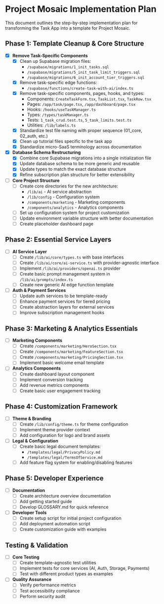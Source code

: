 # Project Mosaic Implementation Plan

This document outlines the step-by-step implementation plan for transforming the Task App into a template for Project Mosaic.

## Phase 1: Template Cleanup & Core Structure

- [x] **Remove Task-Specific Components**
  - [x] Clean up Supabase migration files:
    - `/supabase/migrations/1_init_tasks.sql`
    - `/supabase/migrations/5_init_task_limit_triggers.sql`
    - `/supabase/migrations/6_init_account_tier_triggers.sql`
  - [x] Remove task-specific edge functions:
    - `/supabase/functions/create-task-with-ai/index.ts`
  - [x] Remove task-specific components, pages, hooks, and types:
    - Components: `CreateTaskForm.tsx`, `TaskList.tsx`, `TaskRow.tsx`
    - Pages: `/app/task/page.tsx`, `/app/dashboard/page.tsx`
    - Hooks: `/hooks/useTaskManager.ts`
    - Types: `/types/taskManager.ts`
    - Tests: `1_task_crud.test.ts`, `5_task_limits.test.ts`
    - Utilities: `/lib/labels.ts`
  - [x] Standardize test file naming with proper sequence (01_core, 02_auth, etc.)
  - [x] Clean up tutorial files specific to the task app
  - [x] Standardize micro-SaaS terminology across documentation

- [x] **Database Schema Restructuring**
  - [x] Combine core Supabase migrations into a single initialization file
  - [x] Update database schema to be more generic and reusable
  - [x] Update types to match the exact database structure
  - [x] Refine subscription plan structure for better extensibility

- [ ] **Core Project Structure**
  - [ ] Create core directories for the new architecture:
    - `/lib/ai` - AI service abstraction
    - `/lib/config` - Configuration system
    - `/components/marketing` - Marketing components
    - `/components/analytics` - Analytics components
  - [ ] Set up configuration system for project customization
  - [ ] Update environment variable structure with better documentation
  - [ ] Create placeholder dashboard page

## Phase 2: Essential Service Layers

- [ ] **AI Service Layer**
  - [ ] Create `/lib/ai/core/types.ts` with base interfaces
  - [ ] Create `/lib/ai/core/ai-service.ts` with provider-agnostic interface
  - [ ] Implement `/lib/ai/providers/openai.ts` provider
  - [ ] Create basic prompt management system in `/lib/ai/prompts/index.ts`
  - [ ] Create new generic AI edge function template

- [ ] **Auth & Payment Services**
  - [ ] Update auth services to be template-ready
  - [ ] Enhance payment services for tiered pricing
  - [ ] Create abstraction layers for external services
  - [ ] Improve subscription management hooks

## Phase 3: Marketing & Analytics Essentials

- [ ] **Marketing Components**
  - [ ] Create `/components/marketing/HeroSection.tsx`
  - [ ] Create `/components/marketing/FeatureSection.tsx`
  - [ ] Create `/components/marketing/PricingSection.tsx`
  - [ ] Implement basic welcome email template

- [ ] **Analytics Components**
  - [ ] Create dashboard layout component
  - [ ] Implement conversion tracking
  - [ ] Add revenue metrics components
  - [ ] Create basic user engagement tracking

## Phase 4: Customization Framework

- [ ] **Theme & Branding**
  - [ ] Create `/lib/config/theme.ts` for theme configuration
  - [ ] Implement theme provider context
  - [ ] Add configuration for logo and brand assets

- [ ] **Legal & Configuration**
  - [ ] Create basic legal document templates:
    - `/templates/legal/PrivacyPolicy.md`
    - `/templates/legal/TermsOfService.md`
  - [ ] Add feature flag system for enabling/disabling features

## Phase 5: Developer Experience

- [ ] **Documentation**
  - [ ] Create architecture overview documentation
  - [ ] Add getting started guide
  - [ ] Develop GLOSSARY.md for quick reference

- [ ] **Developer Tools**
  - [ ] Create setup script for initial project configuration
  - [ ] Add deployment automation script
  - [ ] Create customization guide with examples

## Testing & Validation

- [ ] **Core Testing**
  - [ ] Create template-agnostic test utilities
  - [ ] Implement tests for core services (AI, Auth, Storage, Payments)
  - [ ] Test with different product types as examples

- [ ] **Quality Assurance**
  - [ ] Verify performance metrics
  - [ ] Test accessibility compliance
  - [ ] Perform security audit
